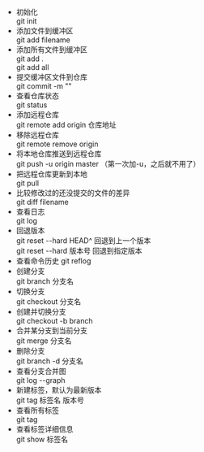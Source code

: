 - 初始化  
  git init
- 添加文件到缓冲区  
  git add filename
- 添加所有文件到缓冲区  
  git add .  
  git add all
- 提交缓冲区文件到仓库  
  git commit -m ""
- 查看仓库状态  
  git status
- 添加远程仓库  
  git remote add origin 仓库地址
- 移除远程仓库  
  git remote remove origin
- 将本地仓库推送到远程仓库  
  git push -u origin master （第一次加-u，之后就不用了）
- 把远程仓库更新到本地  
  git pull
- 比较修改过的还没提交的文件的差异  
  git diff filename
- 查看日志  
  git log
- 回退版本  
  git reset --hard HEAD^ 回退到上一个版本  
  git reset --hard 版本号 回退到指定版本
- 查看命令历史
  git reflog
- 创建分支  
  git branch 分支名
- 切换分支  
  git checkout 分支名
- 创建并切换分支  
  git checkout -b branch
- 合并某分支到当前分支  
  git merge 分支名
- 删除分支  
  git branch -d 分支名
- 查看分支合并图  
  git log --graph
- 新建标签，默认为最新版本  
  git tag 标签名 版本号
- 查看所有标签  
  git tag
- 查看标签详细信息  
  git show 标签名